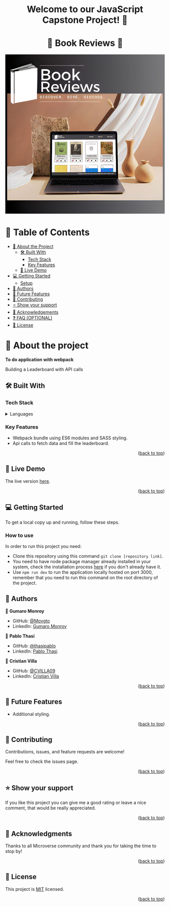 <a name="readme-top"></a>
<div align="center">
  <h1><b> Welcome to our JavaScript Capstone Project! 👋<br/></b></h1>
</div>
  <div align="center">
  <h1 align="center">📕 Book Reviews 💬</h1>
</div>
<div align="center">
  <img src="./assets/presentation.jpeg" alt="logo" width="600" height="auto" />
</div>

# 📗 Table of Contents

- [📖 About the Project](#about-project)
  - [🛠 Built With](#built-with)
    - [Tech Stack](#tech-stack)
    - [Key Features](#key-features)
  - [🚀 Live Demo](#live-demo)
- [💻 Getting Started](#getting-started)
  - [Setup](#setup)
- [👥 Authors](#authors)
- [🔭 Future Features](#future-features)
- [🤝 Contributing](#contributing)
- [⭐️ Show your support](#support)
- [🙏 Acknowledgements](#acknowledgements)
- [❓ FAQ (OPTIONAL)](#faq)
- [📝 License](#license)

# 📖 About the project <a name="about-project"></a>

**To do application with webpack**
 
Building a Leaderboard with API calls

## 🛠 Built With <a name="built-with"></a>

### Tech Stack <a name="tech-stack"></a>

<details>
  <summary>Languages</summary>
  <ul>
    <li>HTML</li>
    <li>SASS</li>
    <li>JavaScript</li>
  </ul>
</details>

### Key Features <a name="key-features"></a>

- Webpack bundle using ES6 modules and SASS styling.
- Api calls to fetch data and fill the leaderboard.

<p align="right">(<a href="#readme-top">back to top</a>)</p>

## 🚀 Live Demo <a name="live-demo"></a>

The live version [here](https://thasipablo.github.io/JavaScript_capstone_project/dist/).

<p align="right">(<a href="#readme-top">back to top</a>)</p>

## 💻 Getting Started <a name="getting-started"></a>

To get a local copy up and running, follow these steps.

### How to use

In order to run this project you need:

- Clone this repository using this command `git clone [repository link]`.
- You need to have node package manager already installed in your system, check the installation process [here](https://nodejs.org/en/download) if you don't already have it.
- Use `npm run dev` to run the application locally hosted on port 3000, remember that you need to run this command on the root directory of the project.

## 👥 Authors <a name="authors"></a>

👤 **Gumaro Monroy**

- GitHub: [@Movgto](https://github.com/Movgto)
- LinkedIn: [Gumaro Monroy](https://www.linkedin.com/in/gumaro-monroy-vazquez-1705aa165/)

👤 **Pablo Thasi**

- GitHub: [@thasipablo](https://github.com/thasipablo)
- LinkedIn: [Pablo Thasi](https://www.linkedin.com/in/thasipablo)

👤 **Cristian Villa**

- GitHub: [@CVILLA09](https://github.com/CVILLA09)
- LinkedIn: [Cristian Villa](www.linkedin.com/in/cristian-villa-5b518127b)

<p align="right">(<a href="#readme-top">back to top</a>)</p>


## 🔭 Future Features <a name="future-features"></a>

- Additional styling.

<p align="right">(<a href="#readme-top">back to top</a>)</p>

## 🤝 Contributing <a name="contributing"></a>

Contributions, issues, and feature requests are welcome!

Feel free to check the issues page.

<p align="right">(<a href="#readme-top">back to top</a>)</p>

## ⭐️ Show your support <a name="support"></a>

If you like this project you can give me a good rating or leave a nice comment, that would be really appreciated.

<p align="right">(<a href="#readme-top">back to top</a>)</p>

## 🙏 Acknowledgments <a name="acknowledgements"></a>

Thanks to all Microverse community and thank you for taking the time to stop by! 

<p align="right">(<a href="#readme-top">back to top</a>)</p>

## 📝 License <a name="license"></a>

This project is [MIT](./LICENSE) licensed.

<p align="right">(<a href="#readme-top">back to top</a>)</p>
